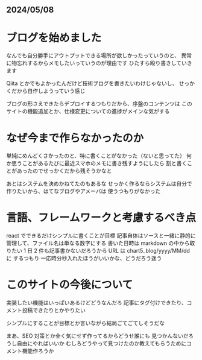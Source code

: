 ## 2024/05/08

# ブログを始めました

なんでも自分勝手にアウトプットできる場所が欲しかったっていうのと、
異常に物忘れするからメモしたいっていうのが理由です
ひたすら殴り書きしていきます

Qiita とかでもよかったんだけど技術ブログを書きたいわけじゃないし、
せっかくだから自作しようっていう感じ

ブログの形さえできたらデプロイするつもりだから、序盤のコンテンツは
このサイトの機能追加とか、仕様変更についての進捗がメインな気がする

# なぜ今まで作らなかったのか

単純にめんどくさかったのと、特に書くことがなかった（ないと思ってた）
何か思うことがあるたびに最近スマホのメモに書き残すようにしたら
割と書くことがあったのでせっかくだから残そうかなと

あとはシステムを決めかねてたのもあるな
せっかく作るならシステムは自分で作りたいから、はてなブログやアメーバは
使うつもりがなかった

# 言語、フレームワークと考慮するべき点

react でできるだけシンプルに書くことが目標
記事自体はソースと一緒に静的に管理して、ファイル名は単なる数字にする
書いた日時は markdown の中から取りたい
1 日 2 件も記事書かないだろうから URL は chart5_blog/yyyy/MM/dd に
するつもり
一応時分秒入れたほうがいいかな、どうだろう迷う

# このサイトの今後について

実装したい機能はいっぱいあるけどどうなんだろ
記事にタグ付けできたり、コメント投稿できたりとかやりたい

シンプルにすることが目標とか言いながら結局ごてごてしそうだな

まあ、SEO 対策とか全く気にせず作ってるからどうせ誰にも
見つかんないだろうし自由にやればいいか
むしろどうやって見つけたのか教えてもらうためにコメント機能作ろうか
